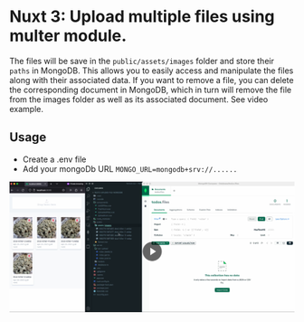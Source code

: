 # Nuxt 3: Upload multiple files using multer module. #
The files will be save in the `public/assets/images` folder and store their `paths` in MongoDB. This allows you to easily access and manipulate the files along with their associated data. If you want to remove a file, you can delete the corresponding document in MongoDB, which in turn will remove the file from the images folder as well as its associated document. See video example.

## Usage ##
* Create a .env file
* Add your mongoDb URL `MONGO_URL=mongodb+srv://......`

[![Example video](https://github.com/ReaganM02/Nuxt3-Upload-Multiple-Files-To-MongoDB/blob/master/public/Screenshot%202023-04-29%20at%201.18.40%20AM.png)](https://asset.cloudinary.com/dg1sh76js/425921b96eaaa55e7597308e09f204d4)
